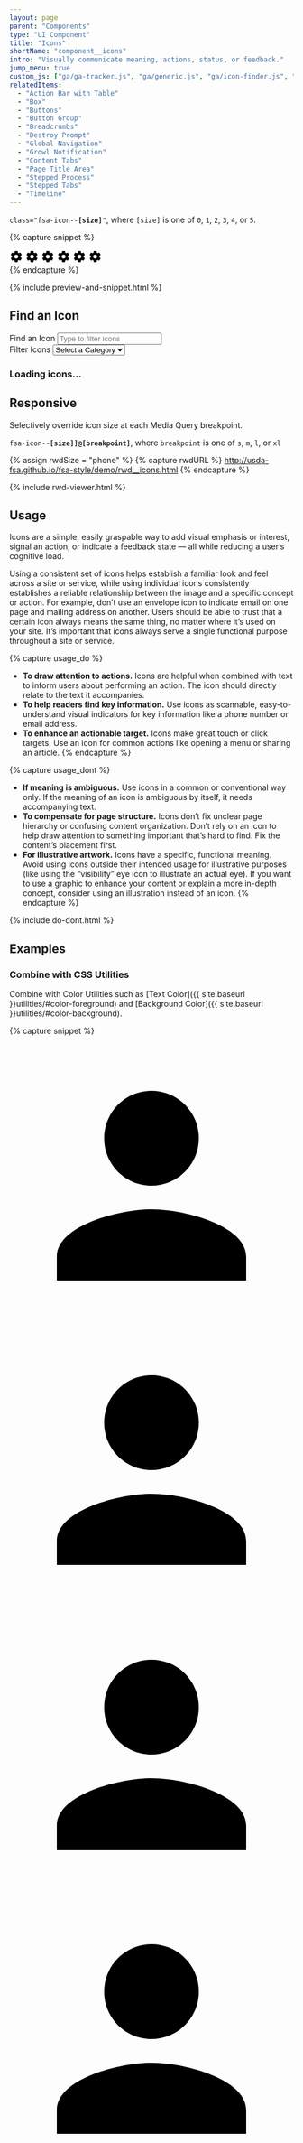 ```yaml
---
layout: page
parent: "Components"
type: "UI Component"
title: "Icons"
shortName: "component__icons"
intro: "Visually communicate meaning, actions, status, or feedback."
jump_menu: true
custom_js: ["ga/ga-tracker.js", "ga/generic.js", "ga/icon-finder.js", "ds-icon-find.js"]
relatedItems:
  - "Action Bar with Table"
  - "Box"
  - "Buttons"
  - "Button Group"
  - "Breadcrumbs"
  - "Destroy Prompt"
  - "Global Navigation"
  - "Growl Notification"
  - "Content Tabs"
  - "Page Title Area"
  - "Stepped Process"
  - "Stepped Tabs"
  - "Timeline"
---
```


<code>class="fsa-icon--<strong>[size]</strong>"</code>, where `[size]` is one of `0`, `1`, `2`, `3`, `4`, or `5`.

{% capture snippet %}
<div class="fsa-level">
  <svg class="fsa-icon fsa-icon--size-5" aria-hidden="true" focusable="false" role="img" xmlns="http://www.w3.org/2000/svg" width="24" height="24" viewBox="0 0 24 24"><path d="M19.43 12.98c.04-.32.07-.64.07-.98s-.03-.66-.07-.98l2.11-1.65c.19-.15.24-.42.12-.64l-2-3.46c-.12-.22-.39-.3-.61-.22l-2.49 1c-.52-.4-1.08-.73-1.69-.98l-.38-2.65C14.46 2.18 14.25 2 14 2h-4c-.25 0-.46.18-.49.42l-.38 2.65c-.61.25-1.17.59-1.69.98l-2.49-1c-.23-.09-.49 0-.61.22l-2 3.46c-.13.22-.07.49.12.64l2.11 1.65c-.04.32-.07.65-.07.98s.03.66.07.98l-2.11 1.65c-.19.15-.24.42-.12.64l2 3.46c.12.22.39.3.61.22l2.49-1c.52.4 1.08.73 1.69.98l.38 2.65c.03.24.24.42.49.42h4c.25 0 .46-.18.49-.42l.38-2.65c.61-.25 1.17-.59 1.69-.98l2.49 1c.23.09.49 0 .61-.22l2-3.46c.12-.22.07-.49-.12-.64l-2.11-1.65zM12 15.5c-1.93 0-3.5-1.57-3.5-3.5s1.57-3.5 3.5-3.5 3.5 1.57 3.5 3.5-1.57 3.5-3.5 3.5z"/></svg>
  <svg class="fsa-icon fsa-icon--size-4" aria-hidden="true" focusable="false" role="img" xmlns="http://www.w3.org/2000/svg" width="24" height="24" viewBox="0 0 24 24"><path d="M19.43 12.98c.04-.32.07-.64.07-.98s-.03-.66-.07-.98l2.11-1.65c.19-.15.24-.42.12-.64l-2-3.46c-.12-.22-.39-.3-.61-.22l-2.49 1c-.52-.4-1.08-.73-1.69-.98l-.38-2.65C14.46 2.18 14.25 2 14 2h-4c-.25 0-.46.18-.49.42l-.38 2.65c-.61.25-1.17.59-1.69.98l-2.49-1c-.23-.09-.49 0-.61.22l-2 3.46c-.13.22-.07.49.12.64l2.11 1.65c-.04.32-.07.65-.07.98s.03.66.07.98l-2.11 1.65c-.19.15-.24.42-.12.64l2 3.46c.12.22.39.3.61.22l2.49-1c.52.4 1.08.73 1.69.98l.38 2.65c.03.24.24.42.49.42h4c.25 0 .46-.18.49-.42l.38-2.65c.61-.25 1.17-.59 1.69-.98l2.49 1c.23.09.49 0 .61-.22l2-3.46c.12-.22.07-.49-.12-.64l-2.11-1.65zM12 15.5c-1.93 0-3.5-1.57-3.5-3.5s1.57-3.5 3.5-3.5 3.5 1.57 3.5 3.5-1.57 3.5-3.5 3.5z"/></svg>
  <svg class="fsa-icon fsa-icon--size-3" aria-hidden="true" focusable="false" role="img" xmlns="http://www.w3.org/2000/svg" width="24" height="24" viewBox="0 0 24 24"><path d="M19.43 12.98c.04-.32.07-.64.07-.98s-.03-.66-.07-.98l2.11-1.65c.19-.15.24-.42.12-.64l-2-3.46c-.12-.22-.39-.3-.61-.22l-2.49 1c-.52-.4-1.08-.73-1.69-.98l-.38-2.65C14.46 2.18 14.25 2 14 2h-4c-.25 0-.46.18-.49.42l-.38 2.65c-.61.25-1.17.59-1.69.98l-2.49-1c-.23-.09-.49 0-.61.22l-2 3.46c-.13.22-.07.49.12.64l2.11 1.65c-.04.32-.07.65-.07.98s.03.66.07.98l-2.11 1.65c-.19.15-.24.42-.12.64l2 3.46c.12.22.39.3.61.22l2.49-1c.52.4 1.08.73 1.69.98l.38 2.65c.03.24.24.42.49.42h4c.25 0 .46-.18.49-.42l.38-2.65c.61-.25 1.17-.59 1.69-.98l2.49 1c.23.09.49 0 .61-.22l2-3.46c.12-.22.07-.49-.12-.64l-2.11-1.65zM12 15.5c-1.93 0-3.5-1.57-3.5-3.5s1.57-3.5 3.5-3.5 3.5 1.57 3.5 3.5-1.57 3.5-3.5 3.5z"/></svg>
  <svg class="fsa-icon fsa-icon--size-2" aria-hidden="true" focusable="false" role="img" xmlns="http://www.w3.org/2000/svg" width="24" height="24" viewBox="0 0 24 24"><path d="M19.43 12.98c.04-.32.07-.64.07-.98s-.03-.66-.07-.98l2.11-1.65c.19-.15.24-.42.12-.64l-2-3.46c-.12-.22-.39-.3-.61-.22l-2.49 1c-.52-.4-1.08-.73-1.69-.98l-.38-2.65C14.46 2.18 14.25 2 14 2h-4c-.25 0-.46.18-.49.42l-.38 2.65c-.61.25-1.17.59-1.69.98l-2.49-1c-.23-.09-.49 0-.61.22l-2 3.46c-.13.22-.07.49.12.64l2.11 1.65c-.04.32-.07.65-.07.98s.03.66.07.98l-2.11 1.65c-.19.15-.24.42-.12.64l2 3.46c.12.22.39.3.61.22l2.49-1c.52.4 1.08.73 1.69.98l.38 2.65c.03.24.24.42.49.42h4c.25 0 .46-.18.49-.42l.38-2.65c.61-.25 1.17-.59 1.69-.98l2.49 1c.23.09.49 0 .61-.22l2-3.46c.12-.22.07-.49-.12-.64l-2.11-1.65zM12 15.5c-1.93 0-3.5-1.57-3.5-3.5s1.57-3.5 3.5-3.5 3.5 1.57 3.5 3.5-1.57 3.5-3.5 3.5z"/></svg>
  <svg class="fsa-icon fsa-icon--size-1" aria-hidden="true" focusable="false" role="img" xmlns="http://www.w3.org/2000/svg" width="24" height="24" viewBox="0 0 24 24"><path d="M19.43 12.98c.04-.32.07-.64.07-.98s-.03-.66-.07-.98l2.11-1.65c.19-.15.24-.42.12-.64l-2-3.46c-.12-.22-.39-.3-.61-.22l-2.49 1c-.52-.4-1.08-.73-1.69-.98l-.38-2.65C14.46 2.18 14.25 2 14 2h-4c-.25 0-.46.18-.49.42l-.38 2.65c-.61.25-1.17.59-1.69.98l-2.49-1c-.23-.09-.49 0-.61.22l-2 3.46c-.13.22-.07.49.12.64l2.11 1.65c-.04.32-.07.65-.07.98s.03.66.07.98l-2.11 1.65c-.19.15-.24.42-.12.64l2 3.46c.12.22.39.3.61.22l2.49-1c.52.4 1.08.73 1.69.98l.38 2.65c.03.24.24.42.49.42h4c.25 0 .46-.18.49-.42l.38-2.65c.61-.25 1.17-.59 1.69-.98l2.49 1c.23.09.49 0 .61-.22l2-3.46c.12-.22.07-.49-.12-.64l-2.11-1.65zM12 15.5c-1.93 0-3.5-1.57-3.5-3.5s1.57-3.5 3.5-3.5 3.5 1.57 3.5 3.5-1.57 3.5-3.5 3.5z"/></svg>
  <svg class="fsa-icon fsa-icon--size-0" aria-hidden="true" focusable="false" role="img" xmlns="http://www.w3.org/2000/svg" width="24" height="24" viewBox="0 0 24 24"><path d="M19.43 12.98c.04-.32.07-.64.07-.98s-.03-.66-.07-.98l2.11-1.65c.19-.15.24-.42.12-.64l-2-3.46c-.12-.22-.39-.3-.61-.22l-2.49 1c-.52-.4-1.08-.73-1.69-.98l-.38-2.65C14.46 2.18 14.25 2 14 2h-4c-.25 0-.46.18-.49.42l-.38 2.65c-.61.25-1.17.59-1.69.98l-2.49-1c-.23-.09-.49 0-.61.22l-2 3.46c-.13.22-.07.49.12.64l2.11 1.65c-.04.32-.07.65-.07.98s.03.66.07.98l-2.11 1.65c-.19.15-.24.42-.12.64l2 3.46c.12.22.39.3.61.22l2.49-1c.52.4 1.08.73 1.69.98l.38 2.65c.03.24.24.42.49.42h4c.25 0 .46-.18.49-.42l.38-2.65c.61-.25 1.17-.59 1.69-.98l2.49 1c.23.09.49 0 .61-.22l2-3.46c.12-.22.07-.49-.12-.64l-2.11-1.65zM12 15.5c-1.93 0-3.5-1.57-3.5-3.5s1.57-3.5 3.5-3.5 3.5 1.57 3.5 3.5-1.57 3.5-3.5 3.5z"/></svg>
</div>
{% endcapture %}

{% include preview-and-snippet.html %}

## Find an Icon
<div class="fsa-level@m fsa-level--justify-between@m fsa-level--align-baseline@m">
  <div class="fsa-field">
    <label class="fsa-field__label fsa-sr-only" for="ds-icon-find">Find an Icon</label>
    <input class="fsa-input fsa-input--large fsa-field__item" id="ds-icon-find" name="ds-icon-find" type="text" value="" placeholder="Type to filter icons" aria-describedby="ds-icon-find__help-1 ds-icon-find__help-2">
  </div>
  <div class="fsa-field">
    <label class="fsa-field__label fsa-sr-only" for="ds-icon-filter">Filter Icons</label>
    <select onchange="IconFinder.setCategory(this)" data-most-popular="49" class="fsa-select fsa-select--large fsa-field__item" id="ds-icon-filter" aria-describedby="ds-icon-filter-help" aria-required="true" name="ds-icon-filter">
      <option value="" selected="selected">Select a Category</option>
      <option value="popular">Most Popular</option>
    </select>
  </div>
</div>

<h3 id="ds-icon-find__icon-list-title-id" class="fsa-m-t--none">
  <div class="fsa-progress fsa-progress--indeterminate" aria-live="polite">
    <div class="fsa-progress__details">
      <div class="fsa-progress__label">Loading icons...</div>
    </div>
    <div class="fsa-progress__bar" aria-hidden="true">
      <div class="fsa-progress__primary"></div>
      <div class="fsa-progress__secondary"></div>
    </div>
  </div>
</h3>

<div id="ds-icon-find-results-id" class="docs__icons" aria-labelledby="ds-icon-find__icon-list-title" aria-describedby="ds-icon-find__icon-list-desc">
<!-- Icons will display here dynamically. -->
</div>

## Responsive

Selectively override icon size at each Media Query breakpoint.

<code>fsa-icon--<strong>[size]]@[breakpoint]</strong></code>, where
<code>breakpoint</code> is one of
<code title="small">s</code>,
<code title="medium">m</code>,
<code title="large">l</code>, or
<code title="extra large">xl</code>

{% assign rwdSize = "phone" %}
{% capture rwdURL %}
http://usda-fsa.github.io/fsa-style/demo/rwd__icons.html
{% endcapture %}

{% include rwd-viewer.html %}

## Usage

Icons are a simple, easily graspable way to add visual emphasis or interest, signal an action, or indicate a feedback state — all while reducing a user’s cognitive load.

Using a consistent set of icons helps establish a familiar look and feel across a site or service, while using individual icons consistently establishes a reliable relationship between the image and a specific concept or action. For example, don’t use an envelope icon to indicate email on one page and mailing address on another. Users should be able to trust that a certain icon always means the same thing, no matter where it’s used on your site. It’s important that icons always serve a single functional purpose throughout a site or service.

{% capture usage_do %}
* **To draw attention to actions.** Icons are helpful when combined with text to inform users about performing an action. The icon should directly relate to the text it accompanies.
* **To help readers find key information.** Use icons as scannable, easy-to-understand visual indicators for key information like a phone number or email address.
* **To enhance an actionable target.** Icons make great touch or click targets. Use an icon for common actions like opening a menu or sharing an article.
{% endcapture %}

{% capture usage_dont %}
* **If meaning is ambiguous.** Use icons in a common or conventional way only. If the meaning of an icon is ambiguous by itself, it needs accompanying text.
* **To compensate for page structure.** Icons don’t fix unclear page hierarchy or confusing content organization. Don’t rely on an icon to help draw attention to something important that’s hard to find. Fix the content’s placement first.
* **For illustrative artwork.** Icons have a specific, functional meaning. Avoid using icons outside their intended usage for illustrative purposes (like using the “visibility” eye icon to illustrate an actual eye). If you want to use a graphic to enhance your content or explain a more in-depth concept, consider using an illustration instead of an icon.
{% endcapture %}

{% include do-dont.html %}

## Examples

### Combine with CSS Utilities

Combine with Color Utilities such as [Text Color]({{ site.baseurl }}utilities/#color-foreground) and [Background Color]({{ site.baseurl }}utilities/#color-background).

{% capture snippet %}
<div class="fsa-level fsa-level--wrap">
  <div class="fsa-color--red">
    <svg class="fsa-icon fsa-icon--size-2" aria-hidden="true" focusable="false" role="img" xmlns="http://www.w3.org/2000/svg" viewBox="0 0 24 24"><path d="M12 12c2.21 0 4-1.79 4-4s-1.79-4-4-4-4 1.79-4 4 1.79 4 4 4zm0 2c-2.67 0-8 1.34-8 4v2h16v-2c0-2.66-5.33-4-8-4z"/></svg>
  </div>
  <div class="fsa-color--primary">
    <svg class="fsa-icon fsa-icon--size-2" aria-hidden="true" focusable="false" role="img" xmlns="http://www.w3.org/2000/svg" viewBox="0 0 24 24"><path d="M12 12c2.21 0 4-1.79 4-4s-1.79-4-4-4-4 1.79-4 4 1.79 4 4 4zm0 2c-2.67 0-8 1.34-8 4v2h16v-2c0-2.66-5.33-4-8-4z"/></svg>
  </div>
  <div class="fsa-color--secondary">
    <svg class="fsa-icon fsa-icon--size-2" aria-hidden="true" focusable="false" role="img" xmlns="http://www.w3.org/2000/svg" viewBox="0 0 24 24"><path d="M12 12c2.21 0 4-1.79 4-4s-1.79-4-4-4-4 1.79-4 4 1.79 4 4 4zm0 2c-2.67 0-8 1.34-8 4v2h16v-2c0-2.66-5.33-4-8-4z"/></svg>
  </div>
  <div class="fsa-color--white fsa-bg--red fsa-p--xs">
    <svg class="fsa-icon fsa-icon--size-2" aria-hidden="true" focusable="false" role="img" xmlns="http://www.w3.org/2000/svg" viewBox="0 0 24 24"><path d="M12 12c2.21 0 4-1.79 4-4s-1.79-4-4-4-4 1.79-4 4 1.79 4 4 4zm0 2c-2.67 0-8 1.34-8 4v2h16v-2c0-2.66-5.33-4-8-4z"/></svg>
  </div>
  <div class="fsa-color--white fsa-bg--primary fsa-p--xs">
    <svg class="fsa-icon fsa-icon--size-2" aria-hidden="true" focusable="false" role="img" xmlns="http://www.w3.org/2000/svg" viewBox="0 0 24 24"><path d="M12 12c2.21 0 4-1.79 4-4s-1.79-4-4-4-4 1.79-4 4 1.79 4 4 4zm0 2c-2.67 0-8 1.34-8 4v2h16v-2c0-2.66-5.33-4-8-4z"/></svg>
  </div>
  <div class="fsa-color--white fsa-bg--secondary fsa-p--xs">
    <svg class="fsa-icon fsa-icon--size-2" aria-hidden="true" focusable="false" role="img" xmlns="http://www.w3.org/2000/svg" viewBox="0 0 24 24"><path d="M12 12c2.21 0 4-1.79 4-4s-1.79-4-4-4-4 1.79-4 4 1.79 4 4 4zm0 2c-2.67 0-8 1.34-8 4v2h16v-2c0-2.66-5.33-4-8-4z"/></svg>
  </div>
  <div class="fsa-radius--full fsa-p--xs fsa-color--primary-900 fsa-bg--primary-100 fsa-border--xxs fsa-border--primary-200">
    <svg class="fsa-icon fsa-icon--size-2" aria-hidden="true" focusable="false" role="img" fill="#494440" xmlns="http://www.w3.org/2000/svg" width="24" height="24" viewBox="0 0 24 24"> <path d="M16 11c1.66 0 2.99-1.34 2.99-3S17.66 5 16 5c-1.66 0-3 1.34-3 3s1.34 3 3 3zm-8 0c1.66 0 2.99-1.34 2.99-3S9.66 5 8 5C6.34 5 5 6.34 5 8s1.34 3 3 3zm0 2c-2.33 0-7 1.17-7 3.5V19h14v-2.5c0-2.33-4.67-3.5-7-3.5zm8 0c-.29 0-.62.02-.97.05 1.16.84 1.97 1.97 1.97 3.45V19h6v-2.5c0-2.33-4.67-3.5-7-3.5z"></path> </svg>
  </div>
  <div class="fsa-radius--full fsa-p--xs fsa-color--aqua-900 fsa-bg--aqua-100 fsa-border--xxs fsa-border--aqua-200">
    <svg class="fsa-icon fsa-icon--size-2" aria-hidden="true" focusable="false" role="img" fill="#494440" xmlns="http://www.w3.org/2000/svg" enable-background="new 0 0 24 24" viewBox="0 0 24 24" width="24px" height="24px"> <g> <rect fill="none" height="24" width="24"></rect> </g> <g> <g> <path d="M19.5,12c0.93,0,1.78,0.28,2.5,0.76V8c0-1.1-0.9-2-2-2h-6.29l-1.06-1.06l1.41-1.41l-0.71-0.71L9.82,6.35l0.71,0.71 l1.41-1.41L13,6.71V9c0,1.1-0.9,2-2,2h-0.54c0.95,1.06,1.54,2.46,1.54,4c0,0.34-0.04,0.67-0.09,1h3.14 C15.3,13.75,17.19,12,19.5,12z"></path> <path d="M19.5,13c-1.93,0-3.5,1.57-3.5,3.5s1.57,3.5,3.5,3.5s3.5-1.57,3.5-3.5S21.43,13,19.5,13z M19.5,18 c-0.83,0-1.5-0.67-1.5-1.5s0.67-1.5,1.5-1.5s1.5,0.67,1.5,1.5S20.33,18,19.5,18z"></path> <path d="M4,9h5c0-1.1-0.9-2-2-2H4C3.45,7,3,7.45,3,8C3,8.55,3.45,9,4,9z"></path> <path d="M9.83,13.82l-0.18-0.47L10.58,13c-0.46-1.06-1.28-1.91-2.31-2.43l-0.4,0.89l-0.46-0.21l0.4-0.9C7.26,10.13,6.64,10,6,10 c-0.53,0-1.04,0.11-1.52,0.26l0.34,0.91l-0.47,0.18L4,10.42c-1.06,0.46-1.91,1.28-2.43,2.31l0.89,0.4l-0.21,0.46l-0.9-0.4 C1.13,13.74,1,14.36,1,15c0,0.53,0.11,1.04,0.26,1.52l0.91-0.34l0.18,0.47L1.42,17c0.46,1.06,1.28,1.91,2.31,2.43l0.4-0.89 l0.46,0.21l-0.4,0.9C4.74,19.87,5.36,20,6,20c0.53,0,1.04-0.11,1.52-0.26l-0.34-0.91l0.47-0.18L8,19.58 c1.06-0.46,1.91-1.28,2.43-2.31l-0.89-0.4l0.21-0.46l0.9,0.4C10.87,16.26,11,15.64,11,15c0-0.53-0.11-1.04-0.26-1.52L9.83,13.82z M7.15,17.77c-1.53,0.63-3.29-0.09-3.92-1.62c-0.63-1.53,0.09-3.29,1.62-3.92c1.53-0.63,3.29,0.09,3.92,1.62 C9.41,15.38,8.68,17.14,7.15,17.77z"></path> </g> </g> </svg>
  </div>
  <div>
    <button type="button" class="fsa-btn fsa-btn--plain fsa-p--s fsa-radius--full fsa-bg--tertiary-100 fsa-color--tertiary fsa-link:hover--primary fsa-bg:hover--primary-100" title="Vote Up" aria-label="Vote Up">
      <svg class="fsa-icon fsa-icon--size-2" aria-hidden="true" focusable="false" role="img" fill="#494440" xmlns="http://www.w3.org/2000/svg" width="24" height="24" viewBox="0 0 24 24"><path d="M1 21h4V9H1v12zm22-11c0-1.1-.9-2-2-2h-6.31l.95-4.57.03-.32c0-.41-.17-.79-.44-1.06L14.17 1 7.59 7.59C7.22 7.95 7 8.45 7 9v10c0 1.1.9 2 2 2h9c.83 0 1.54-.5 1.84-1.22l3.02-7.05c.09-.23.14-.47.14-.73v-1.91l-.01-.01L23 10z"></path></svg>
    </button>
  </div>
  <div>
    <button type="button" class="fsa-btn fsa-btn--plain fsa-p--s fsa-radius--full fsa-bg--tertiary-100 fsa-color--tertiary fsa-link:hover--red fsa-bg:hover--red-100" title="Vote Down" aria-label="Vote Down">
      <svg class="fsa-icon fsa-icon--size-2" aria-hidden="true" focusable="false" role="img" fill="#494440" xmlns="http://www.w3.org/2000/svg" width="24" height="24" viewBox="0 0 24 24"><path d="M15 3H6c-.83 0-1.54.5-1.84 1.22l-3.02 7.05c-.09.23-.14.47-.14.73v1.91l.01.01L1 14c0 1.1.9 2 2 2h6.31l-.95 4.57-.03.32c0 .41.17.79.44 1.06L9.83 23l6.59-6.59c.36-.36.58-.86.58-1.41V5c0-1.1-.9-2-2-2zm4 0v12h4V3h-4z"></path></svg>
    </button>
  </div>
</div>
{% endcapture %}

{% include preview-and-snippet.html %}


### UI Components

Many available components have Icon options

{% include related-cards.html %}

## General Guidance

* The entire set of icons (over 900 of them) are available as raw SVGs from <code><a href="https://github.com/USDA-FSA/fsa-style/tree/master/src/img/material-design-icons">/img/material-design-icons/</a></code> of the `fsa-style` dependency or its <a href="https://github.com/USDA-FSA/fsa-style#download-zip">downloadable ZIP</a>.
* **Combine with text.** Users will not always understand the meaning of icons alone. Use icons combined with text to improve usability.
* **Be consistent with icon meaning.** Icons that are used a number of times throughout an application or site must have a consistent meaning and text description throughout. For example, if an icon of a blank piece of paper means “new document” on most screens, the same icon shouldn’t be used elsewhere to mean “reformat document.” Consistency aids users with cognitive disabilities and creates a better user experience for all users.
* **When interactive, combine with other components.** If the icon is part of an interactive element, it should be implemented within another functional component, like as part of a button or list.
* **Don’t alter icons.** You shouldn’t customize, combine, or change the icons (other than updating the color) due to their license.
* **Using color in icons.** Icons use `currentColor`, so the color of the icon will inherit from the current foreground color of its parent. Change colors with the [color utility]({{ site.baseurl }}utilities/#color).

## Accessibility

**Hide decorative icons from screen readers.** Use the `aria-hidden="true"` and `role="img"` if the icon is redundant and used solely as visual progressive enhancement.

{% capture snippet %}
<svg class="fsa-icon" aria-hidden="true" focusable="false" role="img" xmlns="http://www.w3.org/2000/svg" width="24" height="24" viewBox="0 0 24 24"><path d="M19.43 12.98c.04-.32.07-.64.07-.98s-.03-.66-.07-.98l2.11-1.65c.19-.15.24-.42.12-.64l-2-3.46c-.12-.22-.39-.3-.61-.22l-2.49 1c-.52-.4-1.08-.73-1.69-.98l-.38-2.65C14.46 2.18 14.25 2 14 2h-4c-.25 0-.46.18-.49.42l-.38 2.65c-.61.25-1.17.59-1.69.98l-2.49-1c-.23-.09-.49 0-.61.22l-2 3.46c-.13.22-.07.49.12.64l2.11 1.65c-.04.32-.07.65-.07.98s.03.66.07.98l-2.11 1.65c-.19.15-.24.42-.12.64l2 3.46c.12.22.39.3.61.22l2.49-1c.52.4 1.08.73 1.69.98l.38 2.65c.03.24.24.42.49.42h4c.25 0 .46-.18.49-.42l.38-2.65c.61-.25 1.17-.59 1.69-.98l2.49 1c.23.09.49 0 .61-.22l2-3.46c.12-.22.07-.49-.12-.64l-2.11-1.65zM12 15.5c-1.93 0-3.5-1.57-3.5-3.5s1.57-3.5 3.5-3.5 3.5 1.57 3.5 3.5-1.57 3.5-3.5 3.5z"/></svg>
{% endcapture %}

{% include preview-and-snippet.html %}

**Place icons *inside* links.** If icons accompany a text link, place the icon inside the link (often as part of [Level component]({{ site.baseurl }}layout/level/)) to prevent the screen reader from announcing the link twice.

{% capture snippet %}
<a href="">
  <div class="fsa-level">
    <svg class="fsa-icon" aria-hidden="true" focusable="false" role="img" xmlns="http://www.w3.org/2000/svg" width="24" height="24" viewBox="0 0 24 24"><path d="M19.43 12.98c.04-.32.07-.64.07-.98s-.03-.66-.07-.98l2.11-1.65c.19-.15.24-.42.12-.64l-2-3.46c-.12-.22-.39-.3-.61-.22l-2.49 1c-.52-.4-1.08-.73-1.69-.98l-.38-2.65C14.46 2.18 14.25 2 14 2h-4c-.25 0-.46.18-.49.42l-.38 2.65c-.61.25-1.17.59-1.69.98l-2.49-1c-.23-.09-.49 0-.61.22l-2 3.46c-.13.22-.07.49.12.64l2.11 1.65c-.04.32-.07.65-.07.98s.03.66.07.98l-2.11 1.65c-.19.15-.24.42-.12.64l2 3.46c.12.22.39.3.61.22l2.49-1c.52.4 1.08.73 1.69.98l.38 2.65c.03.24.24.42.49.42h4c.25 0 .46-.18.49-.42l.38-2.65c.61-.25 1.17-.59 1.69-.98l2.49 1c.23.09.49 0 .61-.22l2-3.46c.12-.22.07-.49-.12-.64l-2.11-1.65zM12 15.5c-1.93 0-3.5-1.57-3.5-3.5s1.57-3.5 3.5-3.5 3.5 1.57 3.5 3.5-1.57 3.5-3.5 3.5z"/></svg>
    <span>Settings</span>
  </div>
</a>
{% endcapture %}

{% include preview-and-snippet.html %}

**Provide descriptive text if a standalone icon has semantic meaning.** If you need to expose an icon to screen readers, provide an `aria-labelledby` attribute mapped to accompanying `id` value of a `<title>` element available within the `svg`.

{% capture snippet %}
<a href="link.html">
  <svg class="fsa-icon" aria-labelledby="settings-title" focusable="false" role="img" xmlns="http://www.w3.org/2000/svg" width="24" height="24" viewBox="0 0 24 24">
    <title id="settings-title">Settings</title>
    <path d="M19.43 12.98c.04-.32.07-.64.07-.98s-.03-.66-.07-.98l2.11-1.65c.19-.15.24-.42.12-.64l-2-3.46c-.12-.22-.39-.3-.61-.22l-2.49 1c-.52-.4-1.08-.73-1.69-.98l-.38-2.65C14.46 2.18 14.25 2 14 2h-4c-.25 0-.46.18-.49.42l-.38 2.65c-.61.25-1.17.59-1.69.98l-2.49-1c-.23-.09-.49 0-.61.22l-2 3.46c-.13.22-.07.49.12.64l2.11 1.65c-.04.32-.07.65-.07.98s.03.66.07.98l-2.11 1.65c-.19.15-.24.42-.12.64l2 3.46c.12.22.39.3.61.22l2.49-1c.52.4 1.08.73 1.69.98l.38 2.65c.03.24.24.42.49.42h4c.25 0 .46-.18.49-.42l.38-2.65c.61-.25 1.17-.59 1.69-.98l2.49 1c.23.09.49 0 .61-.22l2-3.46c.12-.22.07-.49-.12-.64l-2.11-1.65zM12 15.5c-1.93 0-3.5-1.57-3.5-3.5s1.57-3.5 3.5-3.5 3.5 1.57 3.5 3.5-1.57 3.5-3.5 3.5z"/>
  </svg>
</a>
{% endcapture %}

{% include preview-and-snippet.html %}